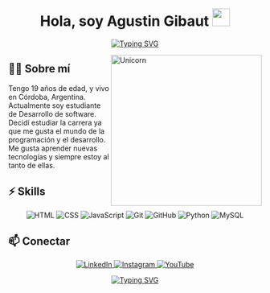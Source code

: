 <h1 align="center"><b>Hola, soy Agustin Gibaut </b><img src="https://media.giphy.com/media/hvRJCLFzcasrR4ia7z/giphy.gif" width="35"></h1>
<p align="center">
 <p align="center">
  <a href="https://github.com/AgustinDev1">
    <img src="https://readme-typing-svg.herokuapp.com?color=%2336BCF7&center=true&vCenter=true&width=500&lines=Desarrollador+de+software;cordoba+Argentina" alt="Typing SVG" />
  </a>
</p>





<img align="right" width=300px alt="Unicorn" src="https://experienciajoven.com/wp-content/uploads/2023/01/programacion_gamer_001.gif" />

## 👨‍💻 Sobre mí

Tengo 19 años de edad, y vivo en Córdoba, Argentina. Actualmente soy estudiante de Desarrollo de software. Decidí estudiar la carrera ya que me gusta el mundo de la programación y el desarrollo. Me gusta aprender nuevas tecnologías y siempre estoy al tanto de ellas.

## ⚡ Skills

<p align="center">
  <img src="https://img.shields.io/badge/-HTML-E34F26?style=flat-square&logo=html5&logoColor=white" alt="HTML" />
  <img src="https://img.shields.io/badge/-CSS-1572B6?style=flat-square&logo=css3&logoColor=white" alt="CSS" />
  <img src="https://img.shields.io/badge/-JavaScript-F7DF1E?style=flat-square&logo=javascript&logoColor=black" alt="JavaScript" />
  <img src="https://img.shields.io/badge/-Git-F05032?style=flat-square&logo=git&logoColor=white" alt="Git" />
  <img src="https://img.shields.io/badge/-GitHub-181717?style=flat-square&logo=github&logoColor=white" alt="GitHub" />
  <img src="https://img.shields.io/badge/-Python-3776AB?style=flat-square&logo=python&logoColor=white" alt="Python" />
  <img src="https://img.shields.io/badge/-MySQL-4479A1?style=flat-square&logo=mysql&logoColor=white" alt="MySQL" />
</p>

## 📫 Conectar

<p align="center">
  <a href="https://www.linkedin.com/in/agustin-gibaut-61baa5327/">
    <img src="https://img.shields.io/badge/-LinkedIn-0A66C2?style=flat-square&logo=linkedin&logoColor=white" alt="LinkedIn" />
  </a>
  <a href="https://www.instagram.com/tu_usuario_de_instagram">
    <img src="https://img.shields.io/badge/-Instagram-E4405F?style=flat-square&logo=instagram&logoColor=white" alt="Instagram" />
  </a>
  <a href="https://www.youtube.com/tu_usuario_de_youtube">
    <img src="https://img.shields.io/badge/-YouTube-FF0000?style=flat-square&logo=youtube&logoColor=white" alt="YouTube" />
  </a>
</p>

<p align="center">
  <a href="https://github.com/AgustinDev1">
    <img src="https://readme-typing-svg.herokuapp.com?color=000000&center=true&vCenter=true&lines=Desarrollador+de+software" alt="Typing SVG" />
  </a>
</p>

